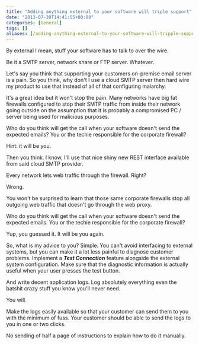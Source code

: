 ```yaml
---
title: "Adding anything external to your software will triple support"
date: "2013-07-30T14:41:55+00:00"
categories: [General]
tags: []
aliases: [/adding-anything-external-to-your-software-will-tripple-support/, /posts/adding-anything-external-to-your-software-will-tripple-support/]
---
```


By external I mean, stuff your software has to talk to over the wire.

Be it a SMTP server, network share or FTP server. Whatever.

Let's say you think that supporting your customers on-premise email server is a pain. So you think, why don't I use a cloud SMTP server then hard wire my product to use that instead of all of that configuring malarchy.

It's a great idea but it won't stop the pain. Many networks have big fat firewalls configured to stop their SMTP traffic from inside their network going outside on the assumption that it is probably a compromised PC / server being used for malicious purposes.

Who do you think will get the call when your software doesn't send the expected emails? You or the techie responsible for the corporate firewall?

Hint: it will be you.

Then you think. I know, I'll use that nice shiny new REST interface available from said cloud SMTP provider.

Every network lets web traffic through the firewall. Right?

Wrong.

You won't be surprised to learn that those same corporate firewalls stop all outgoing web traffic that doesn't go through the web proxy.

Who do you think will get the call when your software doesn't send the expected emails. You or the techie responsible for the corporate firewall?

Yup, you guessed it. It will be you again.

So, what is my advice to you? Simple. You can't avoid interfacing to external systems, but you
can make it a lot less painful to diagnose customer problems. Implement a ***Test Connection*** feature alongside the external system configuration. Make sure that the diagnostic information is actually useful when your user presses the test button.

And write decent application logs. Log absolutely everything even the batshit crazy stuff you know you'll never need.

You will.

Make the logs easily available so that your customer can send them to you with the minimum of fuss. Your customer should be able to send the logs to you in one or two clicks.

No sending of half a page of instructions to explain how to do it manually.
